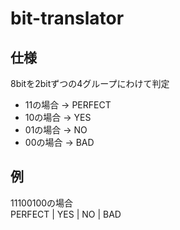 # bit-translator

## 仕様
8bitを2bitずつの4グループにわけて判定

- 11の場合 -> PERFECT
- 10の場合 -> YES
- 01の場合 -> NO
- 00の場合 -> BAD

## 例
11100100の場合  
PERFECT | YES | NO | BAD
